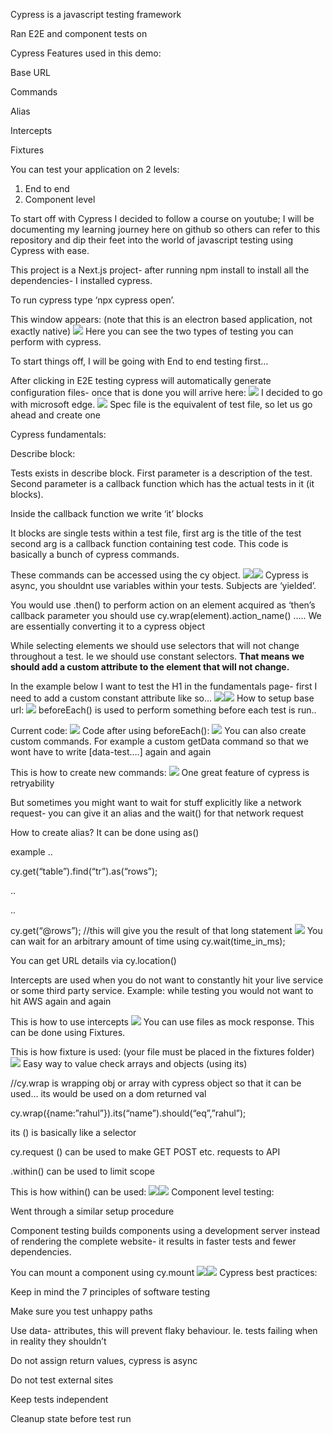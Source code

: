 Cypress is a javascript testing framework

Ran E2E and component tests on

Cypress Features used in this demo:

Base URL

Commands

Alias

Intercepts

Fixtures

You can test your application on  2 levels:

1. End to end
2. Component level

To start off with Cypress I decided to follow a course on youtube; I will be documenting my learning journey here on github so others can refer to this repository and dip their feet into the world of javascript testing using Cypress with ease.

This project is a Next.js project- after running npm install to install all the dependencies- I installed cypress.

To run cypress type ‘npx cypress open’.

This window appears: (note that this is an electron based application, not exactly native)
![](./pasted+image+0.png)
Here you can see the two types of testing you can perform with cypress.

To start things off, I will be going with End to end testing first…

After clicking in E2E testing cypress will automatically generate configuration files- once that is done you will arrive here:
![](./pasted+image+0+1.png)
I decided to go with microsoft edge.
![](./pasted+image+0+2.png)
Spec file is the equivalent of test file, so let us go ahead and create one

Cypress fundamentals:

Describe block:

Tests exists in describe block. First parameter is a description of the test. Second parameter is a callback function which has the actual tests in it (it blocks).

Inside the callback function we write ‘it’ blocks

It blocks are single tests within a test file, first arg is the title of the test second arg is a callback function containing test code. This code is basically a bunch of cypress commands.

These commands can be accessed using the cy object.
![](./pasted+image+0+3.png)![](./pasted+image+0+4.png)
Cypress is async, you shouldnt use variables within your tests. Subjects are ‘yielded’.

You would use .then() to perform action on an element acquired as ‘then’s callback parameter you should use cy.wrap(element).action\_name() ….. We are essentially converting it to a cypress object

While selecting elements we should use selectors that will not change throughout a test. Ie we should use constant selectors. **That means we should add a custom attribute to the element that will not change.**

In the example below I want to test the H1 in the fundamentals page- first I need to add a custom constant attribute like so…
![](./pasted+image+0+5.png)![](./pasted+image+0+6.png)
How to setup base url:
![](./pasted+image+0+7.png)
beforeEach() is used to perform something before each test is run..

Current code:
![](./pasted+image+0+8.png)
Code after using beforeEach():
![](./pasted+image+0+9.png)
You can also create custom commands. For example a custom getData command so that we wont have to write [data-test….] again and again

This is how to create new commands:
![](./pasted+image+0+10.png)
One great feature of cypress is retryability

But sometimes you might want to wait for stuff explicitly like a network request- you can give it an alias and the wait() for that network request

How to create alias? It can be done using as()

example ..

cy.get(“table”).find(“tr”).as(“rows”);

..

..

cy.get(“@rows”); //this will give you the result of that long statement
![](./pasted+image+0+11.png)
You can wait for an arbitrary amount of time using cy.wait(time\_in\_ms);

You can get URL details via cy.location()

Intercepts are used when you do not want to constantly hit your live service or some third party service. Example: while testing you would not want to hit AWS again and again

This is how to use intercepts
![](./pasted+image+0+12.png)
You can use files as mock response. This can be done using Fixtures.

This is how fixture is used: (your file must be placed in the fixtures folder)
![](./pasted+image+0+13.png)
Easy way to value check arrays and objects (using its)

//cy.wrap is wrapping obj or array with cypress object so that it can be used… its would be used on a dom returned val

cy.wrap({name:”rahul”}).its(“name”).should(“eq”,”rahul”);

its () is basically like a selector

cy.request () can be used to make GET POST etc. requests to API

.within() can be used to limit scope

This is how within() can be used:
![](./pasted+image+0+14.png)![](./pasted+image+0+15.png)
Component level testing:

Went through a similar setup procedure

Component testing builds components using a development server instead of rendering the complete website- it results in faster tests and fewer dependencies.

You can mount a component using cy.mount
![](./pasted+image+0+16.png)![](./pasted+image+0+17.png)
Cypress best practices:

Keep in mind the 7 principles of software testing

Make sure you test unhappy paths

Use data-  attributes, this will prevent flaky behaviour. Ie. tests failing when in reality they shouldn’t

Do not assign return values, cypress is async

Do not test external sites

Keep tests independent

Cleanup state before test run